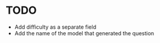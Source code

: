 # TODO 

* Add difficulty as a separate field 
* Add the name of the model that generated the question 